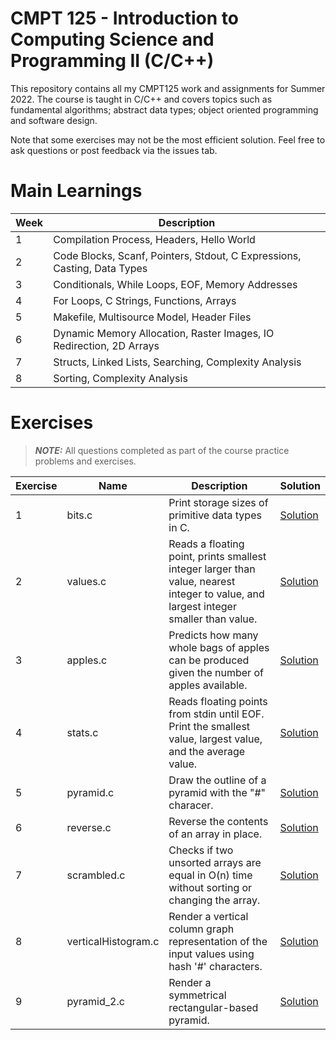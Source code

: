 # CMPT 125 - Introduction to Computing Science and Programming II (C/C++) 
This repository contains all my CMPT125 work and assignments for Summer 2022.
The course is taught in C/C++ and covers topics such as fundamental algorithms; abstract data types; object oriented programming and software design. 

Note that some exercises may not be the most efficient solution. Feel free to ask questions or post feedback via the issues tab.

# Main Learnings 
| Week | Description                                                              |
|------|--------------------------------------------------------------------------|
| 1    | Compilation Process, Headers, Hello World                                |
| 2    | Code Blocks, Scanf, Pointers, Stdout, C Expressions, Casting, Data Types |
| 3    | Conditionals, While Loops, EOF, Memory Addresses                         |
| 4    | For Loops, C Strings, Functions, Arrays                                  |
| 5    | Makefile, Multisource Model, Header Files                                |
| 6    | Dynamic Memory Allocation, Raster Images, IO Redirection, 2D Arrays      |
| 7    | Structs, Linked Lists, Searching, Complexity Analysis                    |
| 8    | Sorting, Complexity Analysis                                             |

# Exercises 
> **_NOTE:_**  All questions completed as part of the course practice problems and exercises.

| Exercise | Name                | Description                                                                                                                          | Solution                                                                          |
|----------|---------------------|--------------------------------------------------------------------------------------------------------------------------------------|-----------------------------------------------------------------------------------|
| 1        | bits.c              | Print storage sizes of primitive data types in C.                                                                                    | [Solution](https://github.com/syw175/cmpt-125/blob/main/Lab1/bits.c)              |
| 2        | values.c            | Reads a floating point, prints smallest integer larger than value, nearest integer to value, and largest integer smaller than value. | [Solution](https://github.com/syw175/cmpt-125/blob/main/Lab1/values.c)            |
| 3        | apples.c            | Predicts how many whole bags of apples can be produced given the number of apples available.                                         | [Solution](https://github.com/syw175/cmpt-125/blob/main/Lab1/apples.c)            |
| 4        | stats.c             | Reads floating points from stdin until EOF. Print the smallest value, largest value, and the average value.                          | [Solution](https://github.com/syw175/cmpt-125/blob/main/Lab2/stats.c)             |
| 5        | pyramid.c           | Draw the outline of a pyramid with the "#" characer.                                                                                 | [Solution](https://github.com/syw175/cmpt-125/blob/main/Lab2/pyramid.c)           |
| 6        | reverse.c           | Reverse the contents of an array in place.                                                                                           | [Solution](https://github.com/syw175/cmpt-125/blob/main/Lab2/reverse.c)           |
| 7        | scrambled.c         | Checks if two unsorted arrays are equal in O(n) time without sorting or changing the array.                                          | [Solution](https://github.com/syw175/cmpt-125/blob/main/Lab3/scrambled.c)         |
| 8        | verticalHistogram.c | Render a vertical column graph representation of the input values using hash '#' characters.                                         | [Solution](https://github.com/syw175/cmpt-125/blob/main/Lab3/verticalHistogram.c) |
| 9        | pyramid_2.c         | Render a symmetrical rectangular-based pyramid.                                                                                      | [Solution](https://github.com/syw175/cmpt-125/blob/main/Lab3/pyramid_2.c)         |
